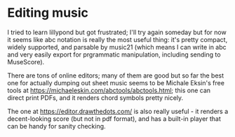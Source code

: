 # Editing music

I tried to learn lillypond but got frustrated; I'll try again someday
but for now it seems like abc notation is really the most useful thing:
it's pretty compact, widely supported, and parsable by music21 (which
means I can write in abc and very easily export for prgrammatic manipulation,
including sending to MuseScore).

There are tons of online editors; many of them are good but so far the best
one for actually dumping out sheet music seems to be Michale Eksin's free
tools at https://michaeleskin.com/abctools/abctools.html; this one can
direct print PDFs, and it renders chord symbols pretty nicely.

The one at https://editor.drawthedots.com/ is also really useful - it renders
a decent-looking score (but not in pdf format), and has a built-in player
that can be handy for sanity checking.
